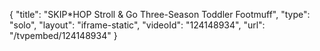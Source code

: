 {
    "title": "SKIP*HOP Stroll & Go Three-Season Toddler Footmuff",
    "type": "solo",
    "layout": "iframe-static",
    "videoId": "124148934",
    "url": "\/tvpembed\/124148934"
}